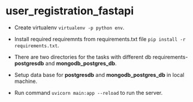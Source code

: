 # user_registration_fastapi

- Create virtualenv ```virtualenv -p python env```.
  
- Install required requiremnts from requirements.txt file ```pip install -r requirements.txt```.

- There are two directories for the tasks with different db requirements- **postgresdb** and **mongodb_postgres_db**.

- Setup data base for **postgresdb** and **mongodb_postgres_db** in local machine.

- Run command ```uvicorn main:app --reload``` to run the server.
